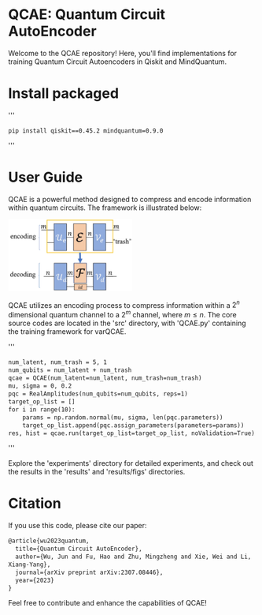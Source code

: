 # QCAE: Quantum Circuit AutoEncoder

Welcome to the QCAE repository! Here, you'll find implementations for training Quantum Circuit Autoencoders in Qiskit and MindQuantum.

# Install packaged

'''

    pip install qiskit==0.45.2 mindquantum=0.9.0
'''

# User Guide

QCAE is a powerful method designed to compress and encode information within quantum circuits. The framework is illustrated below:

<img src="results/figs/paperFig/QCAE-framework.jpg" width="50%" height="50%">

QCAE utilizes an encoding process to compress information within a $2^n$ dimensional quantum channel to a $2^m$ channel, where $m \leqslant n$. The core source codes are located in the 'src' directory, with 'QCAE.py' containing the training framework for varQCAE.

'''

    num_latent, num_trash = 5, 1
    num_qubits = num_latent + num_trash
    qcae = QCAE(num_latent=num_latent, num_trash=num_trash)
    mu, sigma = 0, 0.2
    pqc = RealAmplitudes(num_qubits=num_qubits, reps=1)
    target_op_list = []
    for i in range(10):
        params = np.random.normal(mu, sigma, len(pqc.parameters))
        target_op_list.append(pqc.assign_parameters(parameters=params))
    res, hist = qcae.run(target_op_list=target_op_list, noValidation=True)
'''

Explore the 'experiments' directory for detailed experiments, and check out the results in the 'results' and 'results/figs' directories.

# Citation

If you use this code, please cite our paper:

```
@article{wu2023quantum,
  title={Quantum Circuit AutoEncoder},
  author={Wu, Jun and Fu, Hao and Zhu, Mingzheng and Xie, Wei and Li, Xiang-Yang},
  journal={arXiv preprint arXiv:2307.08446},
  year={2023}
}
```
Feel free to contribute and enhance the capabilities of QCAE!
